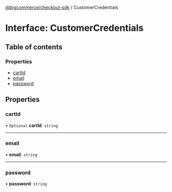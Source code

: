 [@bigcommerce/checkout-sdk](../README.md) / CustomerCredentials

# Interface: CustomerCredentials

## Table of contents

### Properties

- [cartId](CustomerCredentials.md#cartid)
- [email](CustomerCredentials.md#email)
- [password](CustomerCredentials.md#password)

## Properties

### cartId

• `Optional` **cartId**: `string`

___

### email

• **email**: `string`

___

### password

• **password**: `string`
